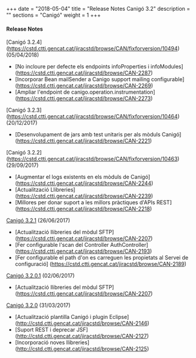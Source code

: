 +++
date        = "2018-05-04"
title       = "Release Notes Canigó 3.2"
description = ""
sections    = "Canigó"
weight      = 1
+++

#### Release Notes

[Canigó 3.2.4] (https://cstd.ctti.gencat.cat/jiracstd/browse/CAN/fixforversion/10494) (05/04/2018)

- [No incloure per defecte els endpoints infoProperties i infoModules] (https://cstd.ctti.gencat.cat/jiracstd/browse/CAN-2287)
- [Incorporar Bean mailSender a Canigo support mailing configurable] (https://cstd.ctti.gencat.cat/jiracstd/browse/CAN-2269)
- [Ampliar l'endpoint de canigo.operation.instrumentation] (https://cstd.ctti.gencat.cat/jiracstd/browse/CAN-2273)
	
[Canigó 3.2.3] (https://cstd.ctti.gencat.cat/jiracstd/browse/CAN/fixforversion/10464) (20/12/2017)

- [Desenvolupament de jars amb test unitaris per als mòduls Canigó] (https://cstd.ctti.gencat.cat/jiracstd/browse/CAN-2221)

[Canigó 3.2.2] (https://cstd.ctti.gencat.cat/jiracstd/browse/CAN/fixforversion/10463) (29/09/2017)

- [Augmentar el logs existents en els mòduls de Canigó] (https://cstd.ctti.gencat.cat/jiracstd/browse/CAN-2244)
- [Actualització Llibreries] (https://cstd.ctti.gencat.cat/jiracstd/browse/CAN-2239)
- [Millores per donar suport a les millors pràctiques d'APIs REST] (https://cstd.ctti.gencat.cat/jiracstd/browse/CAN-2218)

[Canigó 3.2.1](https://cstd.ctti.gencat.cat/jiracstd/browse/CAN/fixforversion/10461) (26/06/2017)

- [Actualització llibreries del mòdul SFTP] (https://cstd.ctti.gencat.cat/jiracstd/browse/CAN-2207)
- [Fer configurable l'scan del Controller AuthController] (https://cstd.ctti.gencat.cat/jiracstd/browse/CAN-2193)
- [Fer configurable el path d'on es carreguen les propietats al Servei de configuració] (https://cstd.ctti.gencat.cat/jiracstd/browse/CAN-2189)

[Canigó 3.2.0.1](https://cstd.ctti.gencat.cat/jiracstd/browse/CAN/fixforversion/10462) (02/06/2017)

- [Actualització llibreries del mòdul SFTP] (https://cstd.ctti.gencat.cat/jiracstd/browse/CAN-2207)

[Canigó 3.2.0](http://cstd.ctti.gencat.cat/jiracstd/browse/CAN/fixforversion/10450) (31/03/2017)

- [Actualització plantilla Canigó i plugin Eclipse] (http://cstd.ctti.gencat.cat/jiracstd/browse/CAN-2146)
- [Suport REST i deprecar JSF] (http://cstd.ctti.gencat.cat/jiracstd/browse/CAN-2127)
- [Incorporació noves llibreries] (http://cstd.ctti.gencat.cat/jiracstd/browse/CAN-2125)















